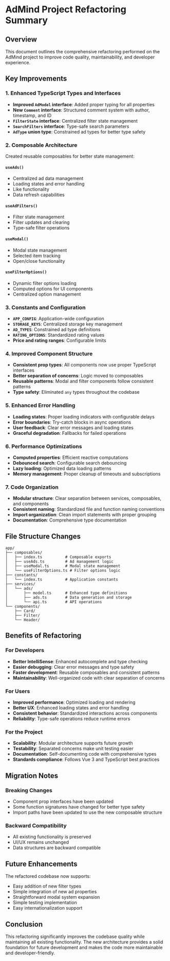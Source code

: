# AdMind Project Refactoring Summary

## Overview
This document outlines the comprehensive refactoring performed on the AdMind project to improve code quality, maintainability, and developer experience.

## Key Improvements

### 1. Enhanced TypeScript Types and Interfaces
- **Improved `AdModel` interface**: Added proper typing for all properties
- **New `Comment` interface**: Structured comment system with author, timestamp, and ID
- **`FilterState` interface**: Centralized filter state management
- **`SearchFilters` interface**: Type-safe search parameters
- **`AdType` union type**: Constrained ad types for better type safety

### 2. Composable Architecture
Created reusable composables for better state management:

#### `useAds()`
- Centralized ad data management
- Loading states and error handling
- Like functionality
- Data refresh capabilities

#### `useAdFilters()`
- Filter state management
- Filter updates and clearing
- Type-safe filter operations

#### `useModal()`
- Modal state management
- Selected item tracking
- Open/close functionality

#### `useFilterOptions()`
- Dynamic filter options loading
- Computed options for UI components
- Centralized option management

### 3. Constants and Configuration
- **`APP_CONFIG`**: Application-wide configuration
- **`STORAGE_KEYS`**: Centralized storage key management
- **`AD_TYPES`**: Constrained ad type definitions
- **`RATING_OPTIONS`**: Standardized rating values
- **Price and rating ranges**: Configurable limits

### 4. Improved Component Structure
- **Consistent prop types**: All components now use proper TypeScript interfaces
- **Better separation of concerns**: Logic moved to composables
- **Reusable patterns**: Modal and filter components follow consistent patterns
- **Type safety**: Eliminated `any` types throughout the codebase

### 5. Enhanced Error Handling
- **Loading states**: Proper loading indicators with configurable delays
- **Error boundaries**: Try-catch blocks in async operations
- **User feedback**: Clear error messages and loading states
- **Graceful degradation**: Fallbacks for failed operations

### 6. Performance Optimizations
- **Computed properties**: Efficient reactive computations
- **Debounced search**: Configurable search debouncing
- **Lazy loading**: Optimized data loading patterns
- **Memory management**: Proper cleanup of timeouts and subscriptions

### 7. Code Organization
- **Modular structure**: Clear separation between services, composables, and components
- **Consistent naming**: Standardized file and function naming conventions
- **Import organization**: Clean import statements with proper grouping
- **Documentation**: Comprehensive type documentation

## File Structure Changes

```
app/
├── composables/
│   ├── index.ts          # Composable exports
│   ├── useAds.ts         # Ad management logic
│   ├── useModal.ts       # Modal state management
│   └── useFilterOptions.ts # Filter options logic
├── constants/
│   └── index.ts          # Application constants
├── services/
│   └── ads/
│       ├── model.ts      # Enhanced type definitions
│       ├── ads.ts        # Data generation and storage
│       └── api.ts        # API operations
└── components/
    ├── Card/
    ├── Filter/
    └── Header/
```

## Benefits of Refactoring

### For Developers
- **Better IntelliSense**: Enhanced autocomplete and type checking
- **Easier debugging**: Clear error messages and type safety
- **Faster development**: Reusable composables and consistent patterns
- **Maintainability**: Well-organized code with clear separation of concerns

### For Users
- **Improved performance**: Optimized loading and rendering
- **Better UX**: Enhanced loading states and error handling
- **Consistent behavior**: Standardized interactions across components
- **Reliability**: Type-safe operations reduce runtime errors

### For the Project
- **Scalability**: Modular architecture supports future growth
- **Testability**: Separated concerns make unit testing easier
- **Documentation**: Self-documenting code with comprehensive types
- **Standards compliance**: Follows Vue 3 and TypeScript best practices

## Migration Notes

### Breaking Changes
- Component prop interfaces have been updated
- Some function signatures have changed for better type safety
- Import paths have been updated to use the new composable structure

### Backward Compatibility
- All existing functionality is preserved
- UI/UX remains unchanged
- Data structures are backward compatible

## Future Enhancements

The refactored codebase now supports:
- Easy addition of new filter types
- Simple integration of new ad properties
- Straightforward modal system expansion
- Simple testing implementation
- Easy internationalization support

## Conclusion

This refactoring significantly improves the codebase quality while maintaining all existing functionality. The new architecture provides a solid foundation for future development and makes the code more maintainable and developer-friendly.
